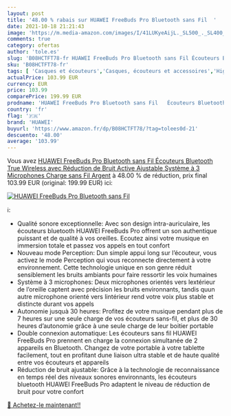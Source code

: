 ```yaml
---
layout: post
title: '48.00 % rabais sur HUAWEI FreeBuds Pro Bluetooth sans Fil  '
date: 2021-10-18 21:21:43
image: 'https://m.media-amazon.com/images/I/41LUKyeAijL._SL500_._SL400_.jpg'
comments: true
category: ofertas
author: 'tole.es'
slug: 'B08HCTFT78-fr HUAWEI FreeBuds Pro Bluetooth sans Fil Écouteurs Bluetooth...'
sku: 'B08HCTFT78-fr'
tags: [ 'Casques et écouteurs','Casques, écouteurs et accessoires','High-Tech','huawei', ]
actualPrice: 103.99 EUR
currency: EUR
price: 103.99
comparePrice: 199.99 EUR
prodname: 'HUAWEI FreeBuds Pro Bluetooth sans Fil   Écouteurs Bluetooth True Wireless avec Réduction de Bruit Active Ajustable  Système à 3 Microphones  Charge sans Fil  Argent'
country: 'fr'
flag: '🇫🇷'
brand: 'HUAWEI'
buyurl: 'https://www.amazon.fr/dp/B08HCTFT78/?tag=tolees0d-21'
descuento: '48.00'
average: '103.99'
---
```


Vous avez [HUAWEI FreeBuds Pro Bluetooth sans Fil   Écouteurs Bluetooth True Wireless avec Réduction de Bruit Active Ajustable  Système à 3 Microphones  Charge sans Fil  Argent](https://www.amazon.fr/dp/B08HCTFT78/?tag=tolees0d-21)  à  48.00 % de réduction, prix final  103.99 EUR (original: 199.99 EUR) ici:

[![HUAWEI FreeBuds Pro Bluetooth sans Fil  ](https://m.media-amazon.com/images/I/41LUKyeAijL._SL500_._SL400_.jpg)](https://www.amazon.fr/dp/B08HCTFT78/?tag=tolees0d-21)

ℹ️:

- Qualité sonore exceptionnelle: Avec son design intra-auriculaire, les écouteurs bluetooth HUAWEI FreeBuds Pro offrent un son authentique puissant et de qualité à vos oreilles. Ecoutez ainsi votre musique en immersion totale et passez vos appels en tout confort
- Nouveau mode Perception: Dun simple appui long sur l’écouteur, vous activez le mode Perception qui vous reconnecte directement à votre environnement. Cette technologie unique en son genre réduit sensiblement les bruits ambiants pour faire ressortir les voix humaines
- Système à 3 microphones: Deux microphones orientés vers lextérieur de l’oreille captent avec précision les bruits environnants, tandis quun autre microphone orienté vers lintérieur rend votre voix plus stable et distincte durant vos appels
- Autonomie jusquà 30 heures: Profitez de votre musique pendant plus de 7 heures sur une seule charge de vos écouteurs sans-fil, et plus de 30 heures d’autonomie grâce à une seule charge de leur boitier portable
- Double connexion automatique: Les écouteurs sans fil HUAWEI FreeBuds Pro prennent en charge la connexion simultanée de 2 appareils en Bluetooth. Changez de votre portable à votre tablette facilement, tout en profitant dune liaison ultra stable et de haute qualité entre vos écouteurs et appareils
- Réduction de bruit ajustable: Grâce à la technologie de reconnaissance en temps réel des niveaux sonores environnants, les écouteurs bluetooth HUAWEI FreeBuds Pro adaptent le niveau de réduction de bruit pour votre confort

[🛒 Achetez-le maintenant!!](https://www.amazon.fr/dp/B08HCTFT78/?tag=tolees0d-21)
